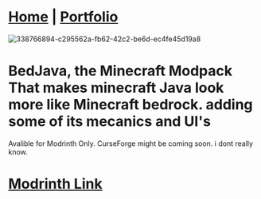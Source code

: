 # [Home](https://arc360alt.github.io/arcsite/) | [Portfolio](Portfolio.md)
![338766894-c295562a-fb62-42c2-be6d-ec4fe45d19a8](https://github.com/arc360alt/arcsite/assets/155182753/bb72de12-bec7-40a5-a3ab-fe4a6094c668)
# BedJava, the Minecraft Modpack That makes minecraft Java look more like Minecraft bedrock. adding some of its mecanics and UI's
Avalible for Modrinth Only. CurseForge might be coming soon. i dont really know.

# [Modrinth Link](https://modrinth.com/modpack/bedjava)
